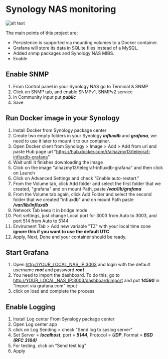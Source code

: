 # Synology NAS monitoring

![alt text](https://github.com/alhazmy13/Synology-NAS-monitoring/blob/master/dashboard.png)

The main points of this project are:

* Persistence is supported via mounting volumes to a Docker container.
* Grafana will store its data in SQLite files instead of a MySQL.
* Added snmp packages and Synology NAS MIBS.
* Enable 

## Enable SNMP
1. From Control panel in your Synology NAS go to Terminal & SNMP
2. Click on SNMP tab, and enable SNMPv1, SNMPv2 service
3. in Community input put ***public***
4. Save

## Run Docker image in your Synology

1. Install Docker from Synology package center
2. Create two empty folders in your Synology ***influxdb*** and ***grafana***, we need to use it later to mount it to our container.
3. Open Docker client from Synology > Image > Add > Add from url and paste Hub page url "https://hub.docker.com/r/alhazmy13/telegraf-influxdb-grafana"
4. Wait until it finishes downloading the image
5. Click on the image "alhazmy13/telegraf-influxdb-grafana" and then click on Launch 
6. Click on Advanced Settings and check "Enable auto-restart."
7. From the Volume tab, click Add folder and select the first folder that we created, "grafana" and on mount Path, paste ***/var/lib/grafana***
8. From the Volume tab again, click Add Folder and select the second folder that we created "influxdb" and on mount Path paste ***/var/lib/influxdb***
9. Network Tab keep it in bridge mode
10. Port settings, just change Local port for 3003 from Auto to 3003, and port 514 from Auto to 5144
11. Envirument Tab > Add new variable "TZ" with your local time zone **ignore this if you want to use the default UTC**
12. Apply, Next, Done and your container should be ready.

## Start Grafana

1. Open [http://YOUR_LOCAL_NAS_IP:3003](http://YOUR_LOCAL_NAS_IP:3003) and login with the default username ***root*** and password ***root***
2. You need to import the dashboard. To do this, go to [http://YOUR_LOCAL_NAS_IP:3003/dashboard/import](http://YOUR_LOCAL_NAS_IP:3003/dashboard/import) and put ***14590*** in "Import via grafana.com" input
3. click on load and complete the process

## Enable Logging
1. Install Log center From Synslogy package center
2. Open Log center app
3. click on Log Sending > check "Send log to syslog server"
3. Set Server = ***localhost***,  port = ***5144***, Protocol = ***UDP***, Format = ***BSD (RFC 3164)***
4. For testing, click on "Send test log" 
4. Apply
